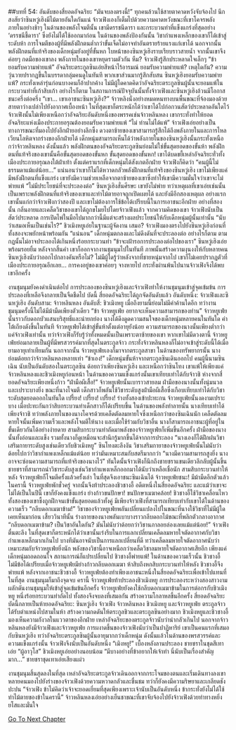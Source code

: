 ##บทที่ 54: อันดับของสี่ยอดอัจฉริยะ
“มันจบลงตรงนี้!”
ทุกคนล้วนใช้สายตาคาดหวังจับจ้องไป นึกสงสัยว่าซินหวู่เฮิงมีไม้ตายอันใดกันแน่
จ้าวเฟิงเองก็เต็มไปด้วยความคาดหวังขณะที่เขาโคจรพลังภายในอย่างช้าๆ
ในด้านของพลังโจมตีนั้น เขามีดรรชนีดารา และกระบวนท่าที่แข็งแกร่งที่สุดอย่าง ‘ดรรชนีชี้ดารา’ ซึ่งยังไม่ได้ใช้ออกมาก่อน ในด้านของพลังป้องกันนั้น วิชากำแพงเหล็กของเขาก็ได้เข้าสู่ระดับห้า การโจมตีของผู้ที่มีพลังฝึกตนต่ำกว่าขั้นเจ็ดไม่อาจทำอันตรายร้ายแรงแก่เขาได้ นอกจากนั้นพลังฝึกตนที่แท้จริงของเด็กหนุ่มยังอยู่ที่ขั้นหก
ใบหน้าของซินหวู่เฮิงราบเรียบราวสายน้ำ จากนั้นเขาจึงค่อยๆ กดมือของเขาลง พลังภายในของเขาหยุดรวมตัวกัน
หืม?
จ้าวเฟิงรู้สึกประหลาดใจเล็กๆ
“ข้ายอมรับความพ่ายแพ้” อัจฉริยะตระกูลซินเอ่ยสีหน้าไร้อารมณ์
ยอมรับความพ่ายแพ้?
เหตุใดกัน?
ความวุ่นวายปรากฏขึ้นในบรรดากลุ่มคนดูในทันที พวกเขาส่วนมากรู้สึกสับสน
ซินหวู่เฮิงยอมรับความพ่ายแพ้?
กระทั่งเหล่ารุ่นก่อนบางคนก็อ้าปากค้าง ไม่มีผู้ใดคาดคิดว่าอัจฉริยะตระกูลซินผู้นั้นจะยอมแพ้ในกระบวนท่าที่เก้าสิบเก้า
อย่างไรก็ตาม ในสถานการณ์ปัจจุบันนั้นทั้งจ้าวเฟิงและซินหวู่เฮิงล้วนมีโอกาสชนะครึ่งต่อครึ่ง
“เขา... เขาเอาชนะซินหวู่เฮิง?” จ้าวหลิงนั่งอย่างหมดหนทางบนพื้นขณะที่จ้องมองด้วยสายตาว่างเปล่าไปยังอากาศเบื้องหน้า
ในที่สุดเขาก็ตระหนักได้ว่าเขาได้ไปก่อกวนสัตว์ประหลาดอันใดไว้ จ้าวเฟิงนั้นไม่เพียงเหนือกว่าอัจฉริยะอันดับหนึ่งของพรรคเช่นจ้าวหลินหลง เขากระทั่งทำให้ยอดอัจฉริยะแห่งเมืองประกายอรุณต้องยอมรับความพ่ายแพ้
“ไม่ ท่านไม่ได้แพ้” จ้าวเฟิงเอ่ยอย่างเป็นทางการขณะที่มองไปยังอีกฝ่ายอย่างลึกซึ้ง
ดวงตาซ้ายของเขาสามารถรู้สึกได้ถึงพลังภายในและการไหลเวียนโลหิตจากร่างของอีกฝ่ายได้ เด็กหนุ่มสามารถเห็นได้ว่าพลังภายในของซินหวู่เฮิงนั้นกระทั่งเหนือกว่าจ้าวหลินหลง
ดังนั้นแล้ว พลังฝึกตนของอัจฉริยะตระกูลซินย่อมไม่ใช่ขั้นสุดยอดของขั้นห้า พลังฝึกตนที่แท้จริงของเขานั้นคือขั้นสุดยอดของขั้นหก ขั้นสุดยอดของขั้นหก!
เขาได้บดขยี้เหล่าอัจฉริยะทั่วทั้งเมืองประกายอรุณลงใต้ฝ่าเท้า ตั้งแต่คราแรกที่เด็กหนุ่มได้สังเกตอีกฝ่าย จ้าวเฟิงก็คิดว่า
“คนผู้นี้ไม่ธรรมดาแม้แต่น้อย...”
แน่นอนว่าเขาก็ไม่ได้หวาดกลัวพลังฝึกตนที่แท้จริงของซินหวู่เฮิง เขาไม่เพียงแค่มีพลังฝึกตนที่แข็งแกร่ง เขายังมีความช่วยเหลือจากตาซ้ายของเขาซึ่งทำให้เขามีความมั่นใจว่าเขาจะไม่พ่ายแพ้
“ไม่มีประโยชน์ที่จะประลองต่อ” ซินหวู่เฮิงสั่นศีรษะ
เขายังไม่พ่าย ทว่าเหตุผลที่เขาเอ่ยเช่นนั้นเป็นเพราะพลังฝึกตนที่แท้จริงของเขาและท่าไม้ตายอาจถูกเปิดเผยได้
และยังมีอีกสองเหตุผล อย่างแรก เขานั้นแก่กว่าจ้าวเฟิงกว่าสองปี และเขาไม่ต้องการใช้ข้อได้เปรียบนี้ในการเอาชนะอีกฝ่าย อย่างที่สองนั้น กลิ่นอายและเคล็ดวิชาของเขาได้ถูกขโมยไปโดยจ้าวเฟิงแล้ว จากความคิดของเขา จ้าวเฟิงนับเป็นสัตว์ประหลาด การเปิดไพ่ในมือไปมากกว่านี้มีแต่จะสร้างผลประโยชน์ให้กับเด็กหนุ่มผู้นั้นเท่านั้น
“นับว่าเสมอเห็นเป็นเช่นไร?” ชิวเมิงหยูเอ่ยในฐานะผู้จัดงาน
เสมอ?
จ้าวเฟิงมองตรงไปยังซินหวู่เฮิงก่อนที่ทั้งสองจะพยักหน้าพร้อมกัน
“แน่นอน” เด็กหนุ่มตกลงและไม่ดึงดันที่จะประลองต่อ
อย่างไรก็ตาม ตามกฎนั้นไม่อาจประลองได้เกินหนึ่งร้อยกระบวนท่า
“ข้าจะเฝ้ารอการประลองต่อไปของเรา” ซินหวู่เฮิงเอ่ยพร้อมรอยยิ้ม
หลังจากสิ้นคำ เขาก็ออกจากงานชุมนุมไปในทันที ภาพนั้นสร้างความงุนงงให้กับหลายคน
ซินหวู่เฮิงนับว่าออกไปกลางคันหรือไม่?
ไม่มีผู้ใดรู้ว่าหลังจากที่ชายหนุ่มจากไป เขาก็ไม่เคยปรากฏตัวที่เมืองประกายอรุณอีกเลย...
การคงอยู่ของเขาค่อยๆ จางหายไป กระทั่งผ่านพ้นไปนานจ้าวเฟิงจึงได้พบเขาอีกครั้ง

งานชุมนุมยังคงดำเนินต่อไป
การประลองของซินหวู่เฮิงและจ้าวเฟิงทำให้งานชุมนุมเข้าสู่จุดเข้มข้น การประลองที่เหลือจึงกลายเป็นจืดชืดไป
บัดนี้ สี่ยอดอัจฉริยะได้ถูกจัดอันดับแล้ว
อันดับหนึ่ง: จ้าวเฟิงและซินหวู่เฮิง
อันดับสาม: จ้าวหลินหลง
อันดับสี่: ชิวเมิงหยู
เมื่อถึงยามนี้ย่อมไม่มีคำค้านใดอีก ทว่างานชุมนุมครั้งนี้ไม่ได้มีม้ามืดเพียงตัวเดียว
“ข้า จ้าวหยูเฟ่ย อยากจะเห็นความสามารถของท่าน” จ้าวหยูเฟ่ยนั้นราวกับดอกบัวแสนบริสุทธิ์และน่ายกย่อง นางได้ดึงดูดความสนใจของเด็กหนุ่มหลายคนในทันใด
คำโต้เถียงดังขึ้นในทันที
จ้าวหยูเฟ่ยได้เข้าสู่ขั้นห้าตั้งแต่อายุยังน้อย ความสามารถของนางนั้นเพียงต่ำกว่าแค่จ้าวเฟิงเท่านั้น ทว่าจ้าวเฟิงก็รับรู้ว่าทั้งหมดนั้นเป็นเพราะตาซ้ายของเขา หากเขาไม่มีดวงตานี้ จ้าวหยูเฟ่ยย่อมกลายเป็นผู้ที่มีพรสวรรค์มากที่สุดในตระกูลจ้าว กระทั่งจ้าวหลินหลงก็ไม่อาจเข้าสู่ระดับนี้ได้เมื่อยามอายุเท่าเทียมกัน
นอกจากนั้น จ้าวหยูเฟ่ยเองก็มาจากตระกูลสาขา ในด้านของทรัพยากรนั้น นางย่อมด้อยกว่าจ้าวหลินหลงหลายเท่า
“ข้าเอง!” เด็กหนุ่มขั้นห้าจากตระกูลซินเดินออกไป
คนผู้นี้นามซินเฉิน นับเป็นอันดับสองในตระกูลซิน ด้อยกว่าเพียงซินหวู่เฮิง และเหนือกว่าซินโทง เขาแพ้ให้เพียงแค่จ้าวหลินหลงและชิวเมิงหยูก่อนหน้า ในด้านของความแข็งแกร่งนั้นเขาเทียบเท่าได้กับจ้าวชิ ห่างจากสี่ยอดอัจฉริยะเพียงหนี่งก้าว
“ฝ่ามือผีเสื้อ!”
จ้าวหยูเฟ่ยนั้นเบาราวสายลม ฝ่ามือของนางนั้นทั้งนุ่มนวลและเปราะบางยิ่ง ขณะที่นางโจมตี เด็กสาวก็พลันใช้วิชาระดับสูงฝ่ามือผีเสื้อซึ่งเกือบเทียบเท่าได้กับวิชาระดับสุดยอดออกในทันใด
เปรี้ยง! เปรี้ยง! เปรี้ยง!
ร่างทั้งสองเข้าปะทะกน จ้าวหยูเฟ่ยนั้นงดงามเปราะบาง เมื่อปะทะกันกว่าสิบกระบวนท่าเด็กสาวก็ได้เปรียบขึ้น ในด้านของพลังทำลายนั้น นางเทียบเท่าได้เพียงจ้าวชิ ทว่าพลังภายในของนางโคจรด้วยเคล็ดตัดลมหายใจซึ่งเหนือกว่าของซินเฉินนัก
เคล็ดตัดลมหายใจนั้นเพิ่มความเร็วและพลังโจมตีให้นาง และเมื่อใช้ร่วมกับวิชาอื่น นางก็สามารถเอาชนะผู้ที่อยู่ในขั้นเดียวกันได้อย่างง่ายดาย
สามสิบกระบวนท่าถัดมาพลังของจ้าวหยูเฟ่ยก็เพิ่มขึ้นอีกครั้ง ฝ่ามือของนางนั้นทั้งอ่อนและแข็ง รวมทั้งนางก็ดูเหมือนจะสำนึกรู้มากขึ้นได้จากการประลอง
“นางเองก็ได้ฝึกฝนวิชาเสริมกายาระดับสูงเช่นเดียวกับชิวเมิงหยู” ซินโทงตะลึงงัน
วิชาเสริมกายาของจ้าวหยูเฟ่ยนั้นไม่นับว่าด้อยไปกว่าวิชากำแพงเหล็กแม้แต่น้อย ทว่ามันเหมาะสมกับสตรีมากกว่า
“นางมีความสามารถสูงยิ่ง นางอาจจะซ่อนความสามารถที่แท้จริงของนางไว้”
ทันใดนั้นจ้าวเฟิงก็นึกถึงชายชราแขนเดียวลึกลับผู้นั้นขึ้น ชายชราที่สามารถนำวิชาระดับสูงเช่นวิชากำแพงเหล็กออกมาได้นับว่าเหลือเชื่อนัก
สามสิบกระบวนท่าให้หลัง จ้าวหยูเฟ่ยก็โจมตีครั้งแล้วครั้งเล่า ในที่สุดจึงเอาชนะซินเฉินได้
จ้าวหยูเฟ่ยชนะ! มีม้ามืดอีกตัวแล้วในครานี้
จ้าวหยูเฟ่ยพักชั่วครู่ จากนั้นจึงท้าประลองชิวชางอี้ อดีตหนึ่งในสี่ยอดอัจฉริยะ และแม้ว่าเขาจะไม่ได้เป็นในปีนี้ เขาก็ยังคงแข็งแกร่ง
ย่างก้าวขนปักษา!
ขนปักษาเมฆาคล้อย!
ชิวชางอี้ใช้วิชาเคลื่อนไหวทั้งสองของเขาซึ้งถูกฝึกจนเข้าขั้นสุดยอดแล้วทั้งคู่ มีเพียงจ้าวเฟิงที่สามารถเทียบเท่ากับเขาได้ในด้านของความเร็ว
“กลีบดอกเมฆาข้าม!” วิชาของจ้าวหยูเฟ่ยพลันเปลี่ยนแปลงไปในขณะที่นางใช้วิชาที่ไม่มีผู้ใดเคยเห็นมาก่อน
เสี้ยววินาทีนั้น ร่างกายของนางพลันเบาบางราวกลีบดอกไม้ขณะที่พลิกตัวกลางอากาศ
“กลีบดอกเมฆาข้าม? เป็นวิชาอันใดกัน? มันไม่นับว่าด้อยกว่าวิชานภาลอยล่องเลยแม้แต่น้อย!” จ้าวเฟิงตื่นตะลึง
ในที่สุดเขาก็ตระหนักได้ว่าเขานั้นเร่งรีบในการแลกเปลี่ยนเคล็ดลมหายใจตัดอากาศกับวิชากำแพงเหล็กมากเกินไป บางทีมันอาจนับเป็นการแลกเปลี่ยนที่ดี ทว่าเคล็ดลมหายใจตัดอากาศนับว่าเหมาะสมกับจ้าวหยูเฟ่ยยิ่งนัก พลังของวิชานี้อาจเหนือกว่าเคล็ดวิชาลมหายใจตัดอากาศเสียอีก
เพียงแค่เด็กหนุ่มถอดถอนใจ สถานการณ์ก็แปรเปลี่ยนไป
ชิวชางอี้พ่ายแพ้!
ในด้านของความเร็วนั้น ชิวชางอี้ไม่มีข้อได้เปรียบเมื่อจ้าวหยูเฟ่ยมีย่างก้าวกลีบดอกเมฆา
ห้าสิบถึงหกสิบกระบวนท่าให้หลัง ชิวชางอี้จึงพ่ายแพ้ หลังจากเอาชนะชิวชางอี้ จ้าวหยูเฟ่ยต้องทำเพียงเอาชนะหนึ่งในสี่ยอดอัจฉริยะเพื่อเข้าไปแทนที่
ในที่สุด งานชุมนุมก็มาถึงจุดจบ
ครานี้ จ้าวหยูเฟ่ยท้าประลองชิวเมิงหยู การประลองระหว่างสองสาวงามผลักดันงานชุมนุมให้เข้าสู่จุดเข้มข้นอีกครั้ง จ้าวหยูเฟ่ยยังคงใช้กลีบดอกเมฆาข้ามในการต่อกรกับชิวเมิงหยู
หนึ่งร้อยกระบวนท่าถัดไป ทั้งสองจึงจบลงที่เสมอกัน สร้างความโกลาหลขึ้นอีกครั้ง
สี่ยอดอัจฉริยะบัดนี้กลายเป็นห้ายอดอัจฉริยะ: ซินหวู่เฮิง จ้าวเฟิง จ้าวหลินหลง ชิวเมิงหยู และจ้าวหยูเฟ่ย
ตระกูลจ้าวได้รับตำแหน่งไปสามในห้า สร้างความกดดันให้ตระกูลชิวและตระกูลซินอย่างมาก ชิวเมิงหยูและชิวชางอี้มองเห็นความกังวลในแววตาของอีกฝ่าย เหล่าอัจฉริยะของตระกูลจ้าวนับว่าน่ากลัวเกินไป นอกจากจ้าวหลินหลงยังมีจ้าวเฟิงและจ้าวหยูเฟ่ย
การผงาดขึ้นของจ้าวเฟิงนับว่าเป็นปาฏิหาริย์ เขาเป็นคนแรกที่เสมอกับซินหวู่เฮิง ทว่าอัจฉริยะตระกูลซินผู้นั้นอายุมากกว่าเด็กหนุ่ม ดังนั้นแล้วในด้านของพรสวรรค์และความแข็งแกร่งนั้น จ้าวเฟิงจึงนับเป็นอันดับหนึ่ง
“เมิงหยู!” เบื้องหลังลานประลอง ชายชราในชุดสีเทาเอ่ย
“ผู้อาวุโส” ชิวเมิงหยูเอ่ยอย่างนอบน้อม
“มีบางอย่างที่ข้าอยากให้เจ้าทำ นี่นับเป็นเรื่องสำคัญมาก...” ชายชราชุดเทาเอ่ยเสียงแผ่ว

งานชุมนุมสิ้นสุดลงในที่สุด
เหล่าอัจฉริยะตระกูลจ้าวเดินออกจากกระโจมของตนและเริ่มเดินทางลงเขา หลายคนมองไปยังร่างของจ้าวเฟิงด้วยความหวาดกลัวและชื่นชม ทว่าก็ยังคงมีความริษยาและเกลียดชังปะปน
“จ้าวเฟิง ข้าไม่คิดว่าเจ้าจะยอดเยี่ยมที่สุดเพียงเพราะเจ้านับเป็นอันดับหนึ่ง ข้ากระทั่งยังไม่ได้ใช้ท่าไม้ตายของข้าในครานี้” จ้าวหลินหลงเอ่ยอย่างเย็นชาขณะที่เขาจับจ้องไปยังจ้าวเฟิงด้วยท่าทางหยิ่งยโสและมั่นใจ


[Go To Next Chapter]( ./55.md)